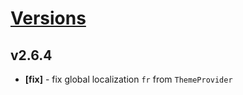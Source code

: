 # [Versions](https://github.com/Tracktor/design-system/releases)

## v2.6.4
- **[fix]** - fix global localization `fr` from `ThemeProvider`
